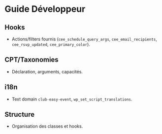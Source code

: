 # Guide Développeur

## Hooks
- Actions/filters fournis (`cee_schedule_query_args`, `cee_email_recipients`, `cee_rsvp_updated`, `cee_primary_color`).

## CPT/Taxonomies
- Déclaration, arguments, capacités.

## i18n
- Text domain `club-easy-event`, `wp_set_script_translations`.

## Structure
- Organisation des classes et hooks.
